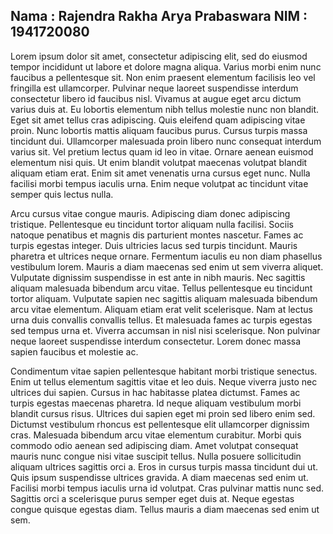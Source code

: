 Nama : Rajendra Rakha Arya Prabaswara
NIM  : 1941720080
---

Lorem ipsum dolor sit amet, consectetur adipiscing elit, sed do eiusmod tempor incididunt ut labore et dolore magna aliqua. Varius morbi enim nunc faucibus a pellentesque sit. Non enim praesent elementum facilisis leo vel fringilla est ullamcorper. Pulvinar neque laoreet suspendisse interdum consectetur libero id faucibus nisl. Vivamus at augue eget arcu dictum varius duis at. Eu lobortis elementum nibh tellus molestie nunc non blandit. Eget sit amet tellus cras adipiscing. Quis eleifend quam adipiscing vitae proin. Nunc lobortis mattis aliquam faucibus purus. Cursus turpis massa tincidunt dui. Ullamcorper malesuada proin libero nunc consequat interdum varius sit. Vel pretium lectus quam id leo in vitae. Ornare aenean euismod elementum nisi quis. Ut enim blandit volutpat maecenas volutpat blandit aliquam etiam erat. Enim sit amet venenatis urna cursus eget nunc. Nulla facilisi morbi tempus iaculis urna. Enim neque volutpat ac tincidunt vitae semper quis lectus nulla.

Arcu cursus vitae congue mauris. Adipiscing diam donec adipiscing tristique. Pellentesque eu tincidunt tortor aliquam nulla facilisi. Sociis natoque penatibus et magnis dis parturient montes nascetur. Fames ac turpis egestas integer. Duis ultricies lacus sed turpis tincidunt. Mauris pharetra et ultrices neque ornare. Fermentum iaculis eu non diam phasellus vestibulum lorem. Mauris a diam maecenas sed enim ut sem viverra aliquet. Vulputate dignissim suspendisse in est ante in nibh mauris. Nec sagittis aliquam malesuada bibendum arcu vitae. Tellus pellentesque eu tincidunt tortor aliquam. Vulputate sapien nec sagittis aliquam malesuada bibendum arcu vitae elementum. Aliquam etiam erat velit scelerisque. Nam at lectus urna duis convallis convallis tellus. Et malesuada fames ac turpis egestas sed tempus urna et. Viverra accumsan in nisl nisi scelerisque. Non pulvinar neque laoreet suspendisse interdum consectetur. Lorem donec massa sapien faucibus et molestie ac.

Condimentum vitae sapien pellentesque habitant morbi tristique senectus. Enim ut tellus elementum sagittis vitae et leo duis. Neque viverra justo nec ultrices dui sapien. Cursus in hac habitasse platea dictumst. Fames ac turpis egestas maecenas pharetra. Id neque aliquam vestibulum morbi blandit cursus risus. Ultrices dui sapien eget mi proin sed libero enim sed. Dictumst vestibulum rhoncus est pellentesque elit ullamcorper dignissim cras. Malesuada bibendum arcu vitae elementum curabitur. Morbi quis commodo odio aenean sed adipiscing diam. Amet volutpat consequat mauris nunc congue nisi vitae suscipit tellus. Nulla posuere sollicitudin aliquam ultrices sagittis orci a. Eros in cursus turpis massa tincidunt dui ut. Quis ipsum suspendisse ultrices gravida. A diam maecenas sed enim ut. Facilisi morbi tempus iaculis urna id volutpat. Cras pulvinar mattis nunc sed. Sagittis orci a scelerisque purus semper eget duis at. Neque egestas congue quisque egestas diam. Tellus mauris a diam maecenas sed enim ut sem.
